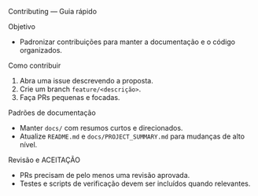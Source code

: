 Contributing — Guia rápido

Objetivo
- Padronizar contribuições para manter a documentação e o código organizados.

Como contribuir
1. Abra uma issue descrevendo a proposta.
2. Crie um branch `feature/<descrição>`.
3. Faça PRs pequenas e focadas.

Padrões de documentação
- Manter `docs/` com resumos curtos e direcionados.
- Atualize `README.md` e `docs/PROJECT_SUMMARY.md` para mudanças de alto nível.

Revisão e ACEITAÇÃO
- PRs precisam de pelo menos uma revisão aprovada.
- Testes e scripts de verificação devem ser incluídos quando relevantes.
